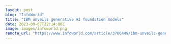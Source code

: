 ```yaml
---
layout: post
blog: "InfoWorld"
title: "IBM unveils generative AI foundation models"
date: 2023-09-07T22:14:00Z
image: images/infoworld.png
remote_url: "https://www.infoworld.com/article/3706449/ibm-unveils-generative-ai-foundation-models.html#tk.rss_applicationdevelopment"
---
```

